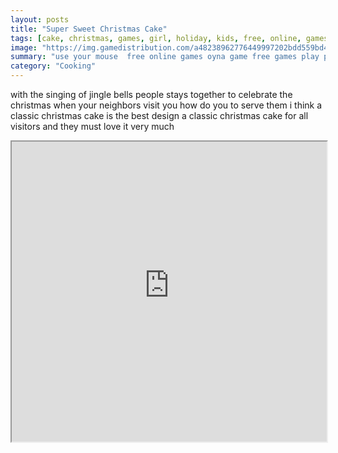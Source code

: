 ```yaml
---
layout: posts
title: "Super Sweet Christmas Cake"
tags: [cake, christmas, games, girl, holiday, kids, free, online, games, oyna, game, free, games, play, play, games]
image: "https://img.gamedistribution.com/a48238962776449997202bdd559bd458.jpg"
summary: "use your mouse  free online games oyna game free games play play games"
category: "Cooking"
---
```


with the singing of jingle bells people stays together to celebrate the christmas when your neighbors visit you how do you to serve them i think a classic christmas cake is the best design a classic christmas cake for all visitors and they must love it very much

<iframe width="100%" height="480px;" src="https://flash.gamedistribution.com?game=a48238962776449997202bdd559bd458"></iframe>